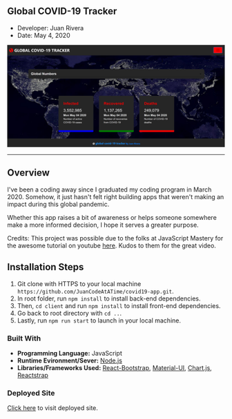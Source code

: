 ## Global COVID-19 Tracker
- Developer: Juan Rivera
- Date: May 4, 2020

 ![Global COVID-19 Tracker](client/public/screenshot.PNG)

*****

## Overview
I've been a coding away since I graduated my coding program in March 2020. Somehow, it just hasn't felt right building apps that weren't making an impact during this global pandemic.

Whether this app raises a bit of awareness or helps someone somewhere make a more informed decision, I hope it serves a greater purpose.

Credits:  This project was possible due to the folks at JavaScript Mastery for the awesome tutorial on youtube [here](https://www.youtube.com/watch?v=khJlrj3Y6Ls).  Kudos to them for the great video.

## Installation Steps
1. Git clone with HTTPS to your local machine ```https://github.com/JuanCodeAtATime/covid19-app.git```.
2. In root folder, run ```npm install``` to install back-end dependencies.  
3. Then,  ```cd client``` and run ```npm install``` to install front-end dependencies.  
4. Go back to root directory with ``` cd .. ```.
5. Lastly, run ```npm run start``` to launch in your local machine.


### Built With
* **Programming Language:** JavaScript 
* **Runtime Evironment/Sever:**  [Node.js](https://nodejs.org/en/)
* **Libraries/Frameworks Used:** [React-Bootstrap](https://react-bootstrap.github.io/), [Material-UI](https://material-ui.com/), [Chart.js](https://www.chartjs.org/), [Reactstrap](https://reactstrap.github.io/)

### Deployed Site
[Click here](https://famcloud.herokuapp.com) to visit deployed site.



